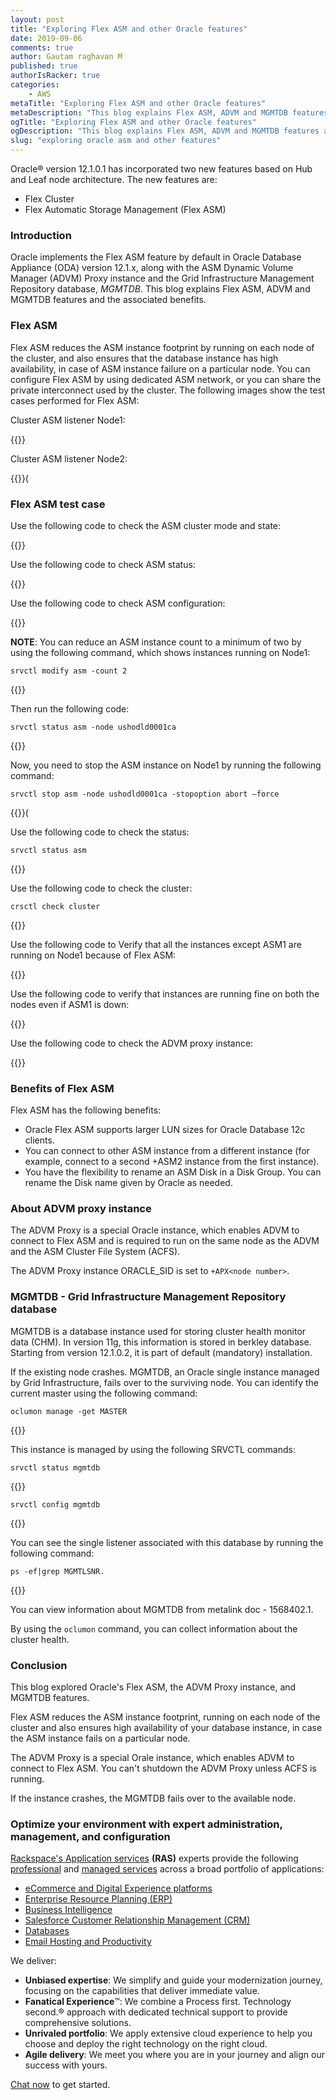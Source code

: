 ```yaml
---
layout: post
title: "Exploring Flex ASM and other Oracle features"
date: 2019-09-06
comments: true
author: Gautam raghavan M
published: true
authorIsRacker: true
categories:
    - AWS
metaTitle: "Exploring Flex ASM and other Oracle features"
metaDescription: "This blog explains Flex ASM, ADVM and MGMTDB features and the associated benefits."
ogTitle: "Exploring Flex ASM and other Oracle features"
ogDescription: "This blog explains Flex ASM, ADVM and MGMTDB features and the associated benefits."
slug: "exploring oracle asm and other features" 
---
```


Oracle&reg; version 12.1.0.1 has incorporated two new features based on Hub and Leaf
node architecture. The new features are:

-	Flex Cluster
-	Flex Automatic Storage Management (Flex ASM)

<!--more-->

### Introduction

Oracle implements the Flex ASM feature by default in Oracle Database Appliance
(ODA) version 12.1.x, along with the ASM Dynamic Volume Manager (ADVM) Proxy
instance and the Grid Infrastructure Management Repository database, *MGMTDB*.
This blog explains Flex ASM, ADVM and MGMTDB features and the associated
benefits.

### Flex ASM

Flex ASM reduces the ASM instance footprint by running on each node of the
cluster, and also ensures that the database instance has high availability, in
case of ASM instance failure on a particular node. You can configure Flex ASM
by using dedicated ASM network, or you can share the private interconnect used
by the cluster. The following images show the test cases performed for Flex ASM:

Cluster ASM listener Node1:

{{<image src="Picture1.png" title="" alt="">}}

Cluster ASM listener Node2:

{{<image src="Picture2.png" title="" alt="">}}(

### Flex ASM test case

Use the following code to check the ASM cluster mode and state:

{{<image src="Picture3.png" title="" alt="">}}

Use the following code to check ASM status:

{{<image src="Picture4.png" title="" alt="">}}

Use the following code to check ASM configuration:

{{<image src="Picture5.png" title="" alt="">}}

**NOTE**: You can reduce an ASM instance count to a minimum of two by using the
following command, which shows instances running on Node1:

    srvctl modify asm -count 2

{{<image src="Picture6.png" title="" alt="">}}

Then run the following code:

    srvctl status asm -node ushodld0001ca

{{<image src="Picture7.png" title="" alt="">}}

Now, you need to stop the ASM instance on Node1 by running the following command:

    srvctl stop asm -node ushodld0001ca -stopoption abort –force

{{<image src="Picture8.png" title="" alt="">}}(

Use the following code to check the status:

    srvctl status asm

{{<image src="Picture9.png" title="" alt="">}}

Use the following code to check the cluster:

    crsctl check cluster

{{<image src="Picture10.png" title="" alt="">}}



Use the following code to Verify that all the instances except ASM1 are running
on Node1 because of Flex ASM:

{{<image src="Picture11.png" title="" alt="">}}

Use the following code to verify that instances are running fine on both the
nodes even if ASM1 is down:

{{<image src="Picture12.png" title="" alt="">}}

Use the following code to check the ADVM proxy instance:

{{<image src="Picture13.png" title="" alt="">}}

### Benefits of Flex ASM

Flex ASM has the following benefits:

-	Oracle Flex ASM supports larger LUN sizes for Oracle Database 12c clients.
-	You can connect to other ASM instance from a different instance (for example,
   connect to a second +ASM2 instance from the first instance).
-	You have the flexibility to rename an ASM Disk in a Disk Group. You can
   rename the Disk name given by Oracle as needed.

### About ADVM proxy instance

The ADVM Proxy is a special Oracle instance, which enables ADVM to connect to
Flex ASM and is required to run on the same node as the ADVM and the ASM Cluster
File System (ACFS).

The ADVM Proxy instance ORACLE_SID is set to `+APX<node number>`.

### MGMTDB - Grid Infrastructure Management Repository database

MGMTDB is a database instance used for storing cluster health monitor data (CHM).
In version 11g, this information is stored in berkley database. Starting from
version 12.1.0.2, it is part of default (mandatory) installation.

If the existing node crashes. MGMTDB, an Oracle single instance managed by Grid
Infrastructure, fails over to the surviving node. You can identify the current
master using the following command:

    oclumon manage -get MASTER

{{<image src="Picture14.png" title="" alt="">}}

This instance is managed by using the following SRVCTL commands:

    srvctl status mgmtdb

{{<image src="Picture15.png" title="" alt="">}}

    srvctl config mgmtdb

{{<image src="Picture16.png" title="" alt="">}}


You can see the single listener associated with this database by running the
following command:

    ps -ef|grep MGMTLSNR.

{{<image src="Picture17.png" title="" alt="">}}

You can view information about MGMTDB from metalink doc - 1568402.1.

By using the `oclumon` command, you can collect information about the cluster
health.

### Conclusion

This blog explored Oracle's Flex ASM, the ADVM Proxy instance, and MGMTDB
features.

Flex ASM reduces the ASM instance footprint, running on each node of the
cluster and also ensures high availability of your database instance, in case
the ASM instance fails on a particular node.

The ADVM Proxy is a special Orale instance, which enables ADVM to connect to
Flex ASM. You can't shutdown the ADVM Proxy unless ACFS is running.

If the instance crashes, the MGMTDB fails over to the available node.


### Optimize your environment with expert administration, management, and configuration

[Rackspace's Application services](https://www.rackspace.com/application-management/managed-services)
**(RAS)** experts provide the following [professional](https://www.rackspace.com/application-management/professional-services)
and
[managed services](https://www.rackspace.com/application-management/managed-services) across
a broad portfolio of applications:

- [eCommerce and Digital Experience platforms](https://www.rackspace.com/ecommerce-digital-experience)
- [Enterprise Resource Planning (ERP)](https://www.rackspace.com/erp)
- [Business Intelligence](https://www.rackspace.com/business-intelligence)
- [Salesforce Customer Relationship Management (CRM)](https://www.rackspace.com/salesforce-managed-services)
- [Databases](https://www.rackspace.com/dba-services)
- [Email Hosting and Productivity](https://www.rackspace.com/email-hosting)

We deliver:

- **Unbiased expertise**: We simplify and guide your modernization journey,
focusing on the capabilities that deliver immediate value.
- **Fanatical Experience**&trade;: We combine a Process first. Technology second.&reg;
approach with dedicated technical support to provide comprehensive solutions.
- **Unrivaled portfolio**: We apply extensive cloud experience to help you
choose and deploy the right technology on the right cloud.
- **Agile delivery**: We meet you where you are in your journey and align
our success with yours.

[Chat now](https://www.rackspace.com/#chat) to get started.

